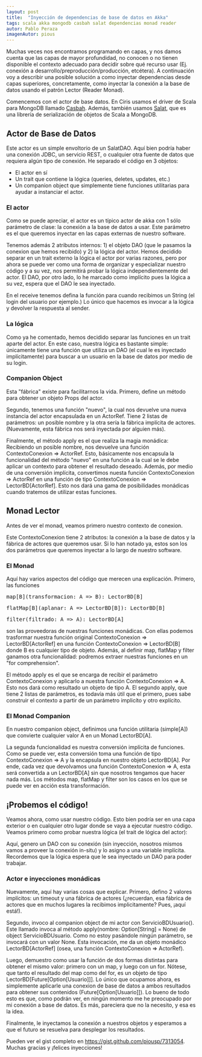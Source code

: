 ```yaml
---
layout: post
title:  "Inyección de dependencias de base de datos en Akka"
tags: scala akka mongodb casbah salat dependencias monad reader
autor: Pablo Peraza
imagenAutor: pious
---
```


<div class="justificado">
  <p>
    Muchas veces nos encontramos programando en capas, y nos damos cuenta que las capas 
    de mayor profundidad, no conocen o no tienen disponible el contexto adecuado
    para decidir sobre qué recurso usar (Ej. conexión a desarrollo/preproducción/producción,
    etcétera). A continuación voy a describir una posible solución a como inyectar 
    dependencias desde capas superiores, concretamente, como inyectar la conexión a la base
    de datos usando el patrón Lector (Reader Monad).
  </p>
  <p>
    Comencemos con el actor de base datos. En Ciris usamos el driver de Scala para 
    MongoDB llamado <a href="http://api.mongodb.org/scala/casbah/2.0/">Casbah</a>. Además,
    también usamos <a href="https://github.com/novus/salat/">Salat</a>, que es una librería
    de serialización de objetos de Scala a MongoDB.
  </p>
  <h2>Actor de Base de Datos</h2>
  <p>
    Este actor es un simple envoltorio de un SalatDAO. Aquí bien podría haber una conexión
    JDBC, un servicio REST, o cualquier otra fuente de datos que requiera algún tipo de
    conexión. He separado el código en 3 objetos:
    <ul>
      <li>El actor en sí</li>
      <li>Un trait que contiene la lógica (queries, deletes, updates, etc.)</li>
      <li>Un companion object que simplemente tiene funciones utilitarias para ayudar a instanciar el actor.</li>
   </ul>   
  </p>  
  <p>
    <h3>El actor</h3>
    <code data-gist-id="7313054" 
    data-gist-file="ServicioBDUsuario.scala"
    data-gist-line="1-15" 
    data-gist-hide-footer="true"></code>
    <p>
      Como se puede apreciar, el actor es un típico actor de akka con 1 sólo parámetro de
      clase: la conexión a la base de datos a usar. Este parámetro es el que queremos
      inyectar en las capas externas de nuestro software.
    </p>
    <p>
      Tenemos además 2 atributos internos: 1) el objeto DAO (que le pasamos la conexion que
      hemos recibido) y 2) la lógica del actor. Hemos decidido separar en un trait externo
      la lógica el actor por varias razones, pero por ahora se puede ver como una forma de organizar 
      y especializar nuestro código y a su vez, nos permitirá probar la lógica
      independientemente del actor. El DAO, por otro lado, lo he marcado como implícito
      pues la lógica a su vez, espera que el DAO le sea inyectado.
    </p>
    <p>
      En el receive tenemos defina la función para cuando recibimos un String (el login del
      usuario por ejemplo.) Lo único que hacemos es invocar a la lógica y devolver la 
      respuesta al sender.
    </p>
  </p>
  <p>
    <h3>La lógica</h3>
    <code data-gist-id="7313054"
    data-gist-file="ServicioBDUsuario.scala" 
    data-gist-line="17-19" 
    data-gist-hide-footer="true"></code>
    <p>
      Como ya he comentado, hemos decidido separar las funciones en un trait aparte del 
      actor. En este caso, nuestra lógica es bastante simple: únicamente tiene una función
      que utiliza un DAO (el cual le es inyectado implícitamente) para buscar a un usuario
      en la base de datos por medio de su login.
    </p>
  </p>  
  <p>
    <h3>Companion Object</h3>
    <code data-gist-id="7313054" 
    data-gist-file="ServicioBDUsuario.scala"
    data-gist-line="21-44" data-gist-hide-footer="true"></code>
    <p>
      Esta "fábrica" existe para facilitarnos la vida. Primero, define un método para obtener
      un objeto Props del actor.
    </p>
    <p>
      Segundo, tenemos una función "nuevo", la cual nos devuelve una nueva instancia
      del actor encapsulada en un ActorRef. Tiene 2 listas de parámetros: un posible nombre
      y la otra sería la fábrica implícita de actores. (Nuevamente, esta fábrica nos será
      inyectada por alguien más).
    </p>
    <p>
      Finalmente, el método apply es el que realiza la magia monádica: Recibiendo un posible
      nombre, nos devuelve una función ContextoConexion => ActorRef.
      Esto, básicamente nos encapsula la funcionalidad del método "nuevo" en una función a la cual 
      se le debe aplicar un contexto para obtener el resultado deseado.
      Además, por medio de una conversión implícita, convertimos nuesta función
       ContextoConexion => ActorRef en una función de tipo 
       ContextoConexion => LectorBD[ActorRef]. Esto nos dará una gama de posibilidades 
       monádicas cuando tratemos de utilizar estas funciones.            
    </p>
  </p>

  <h2>Monad Lector</h2>
  <p>
    Antes de ver el monad, veamos primero nuestro contexto de conexion.
  </p>
    <code data-gist-id="7313054" 
    data-gist-file="ContextoConexion.scala"
    data-gist-hide-footer="true"></code>
  <p>
    Este ContextoConexion tiene 2 atributos: la conexión a la base de datos y la fábrica de
    actores que queremos usar. Si lo han notado ya, estos son los dos parámetros que
    queremos inyectar a lo largo de nuestro software.
  </p>
  <p>
    <h3>El Monad</h3>
    <code data-gist-id="7313054" 
    data-gist-file="LectorBD.scala"
    data-gist-line="1-22"
    data-gist-hide-footer="true"></code>
    <p>
      Aquí hay varios aspectos del código que merecen una explicación. Primero, las 
      funciones <pre>map[B](transformacion: A => B): LectorBD[B]</pre>
       <pre>flatMap[B](aplanar: A => LectorBD[B]): LectorBD[B]</pre>
       <pre>filter(filtrado: A => A): LectorBD[A]</pre> 
       son las proveedoras de nuestras funciones monádicas. Con ellas podemos trasformar
       nuestra función original ContextoConexion => LectorBD[ActorRef]
       en una función ContextoConexion => LectorBD[B] donde B es cualquier tipo de objeto.
       Además, al definir map, flatMap y filter ganamos otra funcionalidad: podremos extraer
       nuestras funciones en un "for comprehension".
    </p>
    <p>
      El método apply es el que se encarga de recibir el parámetro ContextoConexion y 
      aplicarlo a nuestra función ContextoConexion => A. Esto nos dará como 
      resultado un objeto de tipo A.
      El segundo apply, que tiene 2 listas de parámetros, es todavía más útil que el primero, 
      pues sabe construir el contexto a partir de un parámetro implicíto y 
      otro explícito.      
    </p>
  </p>
  <p>
    <h3>El Monad Companion</h3>
    <code data-gist-id="7313054" 
    data-gist-file="LectorBD.scala"
    data-gist-line="24-29"
    data-gist-hide-footer="true"></code>
    <p>
      En nuestro companion object, definimos una función utilitaria (simple[A]) que convierte
      cualquier valor A en un Monad LectorBD[A].
    </p>
    <p>
      La segunda funcionalidad es nuestra conversión implícita de funciones. Como se 
      puede ver, esta conversión toma una función de tipo ContextoConexion => A y la 
      encapsula en nuestro objeto LectorBD[A]. Por ende, cada vez que devolvamos una 
      función ContextoConexion => A, esta será convertida a un LectorBD[A] sin
      que nosotros tengamos que hacer nada más. Los métodos map, flatMap y filter
      son los casos en los que se puede ver en acción esta transformación.
    </p>
  </p>
  <h2>¡Probemos el código!</h2>
  <p> 
    Veamos ahora, como usar nuestro código. Esto bien podría ser en una capa exterior o 
    en cualquier otro lugar donde se vaya a ejecutar nuestro código. Veamos primero como
    probar nuestra lógica (el trait de lógica del actor):
  </p>
    <code data-gist-id="7313054" 
    data-gist-file="ServicioBDUsuarioTest.scala"
    data-gist-line="3-14" data-gist-hide-footer="true"></code>
  <p>
    Aquí, genero un DAO con su conexión (sin inyección, nosotros mismos vamos a proveer la 
    conexión in-situ) y lo asigno a una variable implícita. Recordemos que la lógica
    espera que le sea inyectado un DAO para poder trabajar.
  </p>
  <p>
    <h3>Actor e inyecciones monádicas</h3>
    <code data-gist-id="7313054" 
    data-gist-file="ServicioBDUsuarioTest.scala"
    data-gist-line="16-39" data-gist-hide-footer="true"></code>
    <p>
      Nuevamente, aquí hay varias cosas que explicar. Primero, defino 2 valores implícitos:
      un timeout y una fábrica de actores (¿recuerdan, esa fábrica de actores que en 
      muchos lugares la recibimos implicitamente? Pues, ¡aquí está!).
    </p>
    <p>
      Segundo, invoco al companion object de mi actor con ServicioBDUsuario(). Este llamado
      invoca al método apply(nombre: Option[String] = None) de object ServicioBDUsuario. 
      Como no estoy pasándole ningún parámetro, se invocará con un valor None. Esta 
      invocación, me da un objeto monádico LectorBD[ActorRef] (osea,
      una función ContextoConexion => ActorRef).
    </p>
    <p>
      Luego, demuestro como usar la función de dos formas distintas para obtener el mismo
      valor: primero con un map, y luego con un for. Nótese, que tanto el resultado del
      map como del for, es un objeto de tipo LectorBD[Future[Option[Usuario]]].
      Lo único que ocupamos ahora, es simplemente aplicarle una conexion de base de datos
      a ambos resultados para obtener sus contenidos (Future[Option[Usuario]]). Lo bueno
      de todo esto es que, como podrán ver, en ningún momento me he preocupado
      por mi conexión a base de datos. Es más, pareciera que no la necesito,
       y esa es la idea.
    </p>
    <p>
      Finalmente, le inyectamos la conexión a nuestros objetos y esperamos a que el futuro
      se resuelva para desplegar los resultados.
    </p>
  </p>
  <p>
    Pueden ver el gist completo en <a href="https://gist.github.com/piousp/7313054">https://gist.github.com/piousp/7313054</a>.
    Muchas gracias y ¡felices inyecciones!
  </p>
</div>